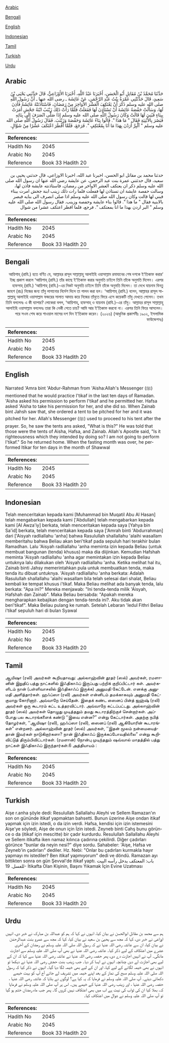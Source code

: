 [Arabic](#arabic)

[Bengali](#bengali)

[English](#english)

[Indonesian](#indonesian)

[Tamil](#tamil)

[Turkish](#turkish)

[Urdu](#urdu)

## Arabic


<div dir="rtl" lang="ar" style={{fontSize:'larger',backgroundColor:'#f8f9fa',padding:20}}>
حَدَّثَنَا مُحَمَّدُ بْنُ مُقَاتِلٍ أَبُو الْحَسَنِ، أَخْبَرَنَا عَبْدُ اللَّهِ، أَخْبَرَنَا الأَوْزَاعِيُّ، قَالَ حَدَّثَنِي يَحْيَى بْنُ سَعِيدٍ، قَالَ حَدَّثَتْنِي عَمْرَةُ بِنْتُ عَبْدِ الرَّحْمَنِ، عَنْ عَائِشَةَ ـ رضى الله عنها ـ أَنَّ رَسُولَ اللَّهِ صلى الله عليه وسلم ذَكَرَ أَنْ يَعْتَكِفَ الْعَشْرَ الأَوَاخِرَ مِنْ رَمَضَانَ، فَاسْتَأْذَنَتْهُ عَائِشَةُ فَأَذِنَ لَهَا، وَسَأَلَتْ حَفْصَةُ عَائِشَةَ أَنْ تَسْتَأْذِنَ لَهَا فَفَعَلَتْ فَلَمَّا رَأَتْ ذَلِكَ زَيْنَبُ ابْنَةُ جَحْشٍ أَمَرَتْ بِبِنَاءٍ فَبُنِيَ لَهَا قَالَتْ وَكَانَ رَسُولُ اللَّهِ صلى الله عليه وسلم إِذَا صَلَّى انْصَرَفَ إِلَى بِنَائِهِ فَبَصُرَ بِالأَبْنِيَةِ فَقَالَ ‏"‏ مَا هَذَا ‏"‏‏.‏ قَالُوا بِنَاءُ عَائِشَةَ وَحَفْصَةَ وَزَيْنَبَ‏.‏ فَقَالَ رَسُولُ اللَّهِ صلى الله عليه وسلم ‏"‏ آلْبِرَّ أَرَدْنَ بِهَذَا مَا أَنَا بِمُعْتَكِفٍ ‏"‏‏.‏ فَرَجَعَ، فَلَمَّا أَفْطَرَ اعْتَكَفَ عَشْرًا مِنْ شَوَّالٍ‏.‏
</div>
<div style={{backgroundColor:'#f8f9fa',padding:20, marginBottom: 10}}><table> <thead> <tr> <th>References:</th> <th></th> </tr> </thead> <tbody><tr><td>Hadith No</td><td>2045</td></tr><tr><td>Arabic No</td><td>2045</td></tr><tr><td>Reference</td><td>Book 33 Hadith 20</td></tr></tbody></table></div>


<div dir="rtl" lang="ar" style={{fontSize:'larger',backgroundColor:'#f8f9fa',padding:20}}>
حدثنا محمد بن مقاتل ابو الحسن، اخبرنا عبد الله، اخبرنا الاوزاعي، قال حدثني يحيى بن سعيد، قال حدثتني عمرة بنت عبد الرحمن، عن عايشة رضى الله عنها ان رسول الله صلى الله عليه وسلم ذكر ان يعتكف العشر الاواخر من رمضان، فاستاذنته عايشة فاذن لها، وسالت حفصة عايشة ان تستاذن لها ففعلت فلما رات ذلك زينب ابنة جحش امرت ببناء فبني لها قالت وكان رسول الله صلى الله عليه وسلم اذا صلى انصرف الى بنايه فبصر بالابنية فقال " ما هذا ". قالوا بناء عايشة وحفصة وزينب. فقال رسول الله صلى الله عليه وسلم " البر اردن بهذا ما انا بمعتكف ". فرجع، فلما افطر اعتكف عشرا من شوال
</div>
<div style={{backgroundColor:'#f8f9fa',padding:20, marginBottom: 10}}><table> <thead> <tr> <th>References:</th> <th></th> </tr> </thead> <tbody><tr><td>Hadith No</td><td>2045</td></tr><tr><td>Arabic No</td><td>2045</td></tr><tr><td>Reference</td><td>Book 33 Hadith 20</td></tr></tbody></table></div>

## Bengali


<div dir="rtl" lang="bn" style={{fontSize:'larger',backgroundColor:'#f8f9fa',padding:20}}>
‘আয়িশাহ্ (রাযি.) হতে বর্ণিত যে, আল্লাহর রাসূল সাল্লাল্লাহু আলাইহি ওয়াসাল্লাম রমাযানের শেষ দশকে ই‘তিকাফ করার ইচ্ছ প্রকাশ করলে ‘আয়িশাহ্ (রাযি.) তাঁর কাছে ই‘তিকাফ করার অনুমতি চাইলে তিনি তাঁকে অনুমতি দিলেন। এরপর হাফসাহ্ (রাযি.) ‘আয়িশাহ্ (রাযি.)-এর নিকট অনুমতি চাইলে তিনি তাঁকে অনুমতি দিলেন। তা দেখে যায়নাব বিনতু জাহশ (রাঃ) নিজের জন্য তাঁবু লাগানোর নির্দেশ দিলে তা পালন করা হল। ‘আয়িশাহ্ (রাযি.) বলেন, আল্লাহর রাসূল সাল্লাল্লাহু আলাইহি ওয়াসাল্লাম ফজরের সালাত আদায় করে নিজের তাঁবুতে ফিরে এসে কয়েকটি তাঁবু দেখতে পেলেন। তখন তিনি বললেনঃ এ কী ব্যাপার? লোকেরা বলল, ‘আয়িশাহ্, হাফসাহ্ ও যায়নাব (রাযি.)-এর তাঁবু। আল্লাহর রাসূল সাল্লাল্লাহু আলাইহি ওয়াসাল্লাম বললেনঃ তারা কি নেকী পেতে চায়? আমি আর ই‘তিকাফ করবো না। এরপর তিনি ফিরে আসলেন। পরে সওম শেষ করে শাওয়াল মাসের দশ দিন ই‘তিকাফ করেন। (২০২৬) (আধুনিক প্রকাশনীঃ ১৯০২, ইসলামিক ফাউন্ডেশনঃ)
</div>
<div style={{backgroundColor:'#f8f9fa',padding:20, marginBottom: 10}}><table> <thead> <tr> <th>References:</th> <th></th> </tr> </thead> <tbody><tr><td>Hadith No</td><td>2045</td></tr><tr><td>Arabic No</td><td>2045</td></tr><tr><td>Reference</td><td>Book 33 Hadith 20</td></tr></tbody></table></div>

## English


<div dir="ltr" lang="en" style={{fontSize:'larger',backgroundColor:'#f8f9fa',padding:20}}>
Narrated 'Amra bint 'Abdur-Rahman from 'Aisha:Allah's Messenger (ﷺ) mentioned that he would practice I'tikaf in the last ten days of Ramadan. 'Aisha asked his permission to perform I'tikaf and he permitted her. Hafsa asked 'Aisha to take his permission for her, and she did so. When Zainab bint Jahsh saw that, she ordered a tent to be pitched for her and it was pitched for her. Allah's Messenger (ﷺ) used to proceed to his tent after the prayer. So, he saw the tents ans asked, "What is this?" He was told that those were the tents of Aisha, Hafsa, and Zainab. Allah's Apostle said, "Is it righteousness which they intended by doing so? I am not going to perform I'tikaf." So he returned home. When the fasting month was over, he performed Itikar for ten days in the month of Shawwal
</div>
<div style={{backgroundColor:'#f8f9fa',padding:20, marginBottom: 10}}><table> <thead> <tr> <th>References:</th> <th></th> </tr> </thead> <tbody><tr><td>Hadith No</td><td>2045</td></tr><tr><td>Arabic No</td><td>2045</td></tr><tr><td>Reference</td><td>Book 33 Hadith 20</td></tr></tbody></table></div>

## Indonesian


<div dir="ltr" lang="id" style={{fontSize:'larger',backgroundColor:'#f8f9fa',padding:20}}>
Telah menceritakan kepada kami [Muhammad bin Muqatil Abu Al Hasan] telah mengabarkan kepada kami ['Abdullah] telah mengabarkan kepada kami [Al Awza'iy] berkata, telah menceritakan kepada saya [Yahya bin Sa'id] berkata, telah menceritakan kepada saya ['Amrah binti 'Abdurrahman] dari ['Aisyah radliallahu 'anha] bahwa Rasulullah shallallahu 'alaihi wasallam memberitahu bahwa Beliau akan beri'tikaf pada sepuluh hari terakhir bulan Ramadhan. Lalu 'Aisyah radliallahu 'anha meminta izin kepada Beliau (untuk membuat bangunan (tenda) khusus) maka dia diijinkan. Kemudian Hafshah meminta 'Aisyah radliallahu 'anha agar memintakan izin kepada Beliau untuknya lalu dilakukan oleh 'Aisyah radliallahu 'anha. Ketika melihat hal itu, Zainab binti Jahsy memerintahkan pula untuk membuatkan tenda, maka tenda itu dibuat untuknya. 'Aisyah radliallahu 'anha berkata: Adalah Rasulullah shallallahu 'alaihi wasallam bila telah selesai dari shalat, Beliau kembali ke tempat khusus i'tikaf. Maka Beliau melihat ada banyak tenda, lalu berkata: "Apa ini?" Mereka menjawab: "Ini tenda-tenda milik 'Aisyah, Hafshah dan Zainab". Maka Beliau bersabda: "Apakah mereka mengharapkan kebajikan dengan tenda-tenda ini?. Aku tidak akan beri'tikaf". Maka Beliau pulang ke rumah. Setelah Lebaran 'Iedul Fithri Beliau i'tikaf sepuluh hari di bulan Syawal
</div>
<div style={{backgroundColor:'#f8f9fa',padding:20, marginBottom: 10}}><table> <thead> <tr> <th>References:</th> <th></th> </tr> </thead> <tbody><tr><td>Hadith No</td><td>2045</td></tr><tr><td>Arabic No</td><td>2045</td></tr><tr><td>Reference</td><td>Book 33 Hadith 20</td></tr></tbody></table></div>

## Tamil


<div dir="ltr" lang="ta" style={{fontSize:'larger',backgroundColor:'#f8f9fa',padding:20}}>
ஆயிஷா (ரலி) அவர்கள் கூறியதாவது: அல்லாஹ்வின் தூதர் (ஸல்) அவர்கள், ரமளானின் இறுதிப் பத்து நாட்களில் இஃதிகாஃப் இருப்பது பற்றிக் குறிப்பிட்டார் கள். அவர்களிடம் நான் (பள்ளிவாசலில் இஃதிகாஃப் இருக்க) அனுமதி கேட்டேன். எனக்கு அனுமதி அளித்தார்கள். ஹஃப்ஸா (ரலி) அவர்கள் என்னிடம் தமக்காகவும் அனுமதி கேட்குமாறு கோரினார். அவ்வாறே செய்தேன். இதைக் கண்ட ஸைனப் பின்த் ஜஹ்ஷ் (ரலி) அவர்கள் ஒரு கூடாரம் கட்ட உத்தரவிட்டார். அவ்வாறே கட்டப்பட்டது. அல்லாஹ்வின் தூதர் (ஸல்) அவர்கள் தொழுது முடித்ததும் தமது கூடாரத்திற்குச் சென்றார்கள். அப்போது பல கூடாரங்களைக் கண்டு ‘‘இவை என்ன?” என்று கேட்டார்கள். அதற்கு நபித் தோழர்கள், ‘‘ஆயிஷா (ரலி), ஹஃப்ஸா (ரலி), ஸைனப் (ரலி) ஆகியோரின் கூடாரங்கள்” என்றனர். அல்லாஹ்வின் தூதர் (ஸல்) அவர்கள், ‘‘இதன் மூலம் நன்மையைத்தான் இவர்கள் நாடுகிறார்களா? நான் இஃதிகாஃப் இருக்கப்போவதில்லை” என்று கூறிவிட்டுத் திரும்பிவிட்டார்கள். (ரமளான்) நோன்பு முடிந்ததும் ஷவ்வால் மாதத்தில் பத்து நாட்கள் இஃதிகாஃப் இருந்தார்கள்.6 அத்தியாயம் :
</div>
<div style={{backgroundColor:'#f8f9fa',padding:20, marginBottom: 10}}><table> <thead> <tr> <th>References:</th> <th></th> </tr> </thead> <tbody><tr><td>Hadith No</td><td>2045</td></tr><tr><td>Arabic No</td><td>2045</td></tr><tr><td>Reference</td><td>Book 33 Hadith 20</td></tr></tbody></table></div>

## Turkish


<div dir="ltr" lang="tr" style={{fontSize:'larger',backgroundColor:'#f8f9fa',padding:20}}>
Aişe r.anha şöyle dedi: Resulullah Sallallahu Aleyhi ve Sellem Ramazan'ın son on gününde itikaf yapmaktan bahsetti. Bunun üzerine Aişe ondan itikaf yapmak için izin istedi, o da izin verdi. Hafsa, kendisi için izin istemesini Aişe'ye söyledi, Aişe de onun için İzin istedi. Zeyneb binti Cahş bunu görün­ce o da (itikaf için mescitte) bir çadır kurdurdu. Resulullah Sallallahu Aleyhi ve Sellem itikafta iken namaz kılınca çadırına çekilirdi. Diğer çadırları görünce "bunlar da neyin nesi?" diye sordu. Sahabeler: 'Aişe, Hafsa ve Zeyneb'in çadırları" dediler. Hz. Nebi: "Onlar bu çadırları kurmakla hayır yapmayı mı istediler? Ben itikaf yapmıyorum" dedi ve döndü. Ramazan ayı bittikten sonra on gün Şevval'de itikaf yaptı. باب: المعتكف يدخل رأسه البيت للغسل. 19- İtikafta Olan Kişinin, Başını Yıkamak İçin Evine Uzatması
</div>
<div style={{backgroundColor:'#f8f9fa',padding:20, marginBottom: 10}}><table> <thead> <tr> <th>References:</th> <th></th> </tr> </thead> <tbody><tr><td>Hadith No</td><td>2045</td></tr><tr><td>Arabic No</td><td>2045</td></tr><tr><td>Reference</td><td>Book 33 Hadith 20</td></tr></tbody></table></div>

## Urdu


<div dir="rtl" lang="ur" style={{fontSize:'larger',backgroundColor:'#f8f9fa',padding:20}}>
ہم سے محمد بن مقاتل ابوالحسن نے بیان کیا، انہوں نے کہا کہ ہم کو عبداللہ بن مبارک نے خبر دی، انہیں اوزاعی نے خبر دی، کہا کہ مجھ سے یحییٰ بن سعید نے بیان کیا، کہا کہ مجھ سے عمرو بنت عبدالرحمٰن نے بیان کیا، ان سے عائشہ رضی اللہ عنہا نے کہ رسول اللہ صلی اللہ علیہ وسلم نے رمضان کے آخری عشرے میں اعتکاف کے لیے ذکر کیا۔ عائشہ رضی اللہ عنہا نے بھی آپ صلی اللہ علیہ وسلم سے اجازت مانگی۔ آپ نے انہیں اجازت دے دی، پھر حفصہ رضی اللہ عنہا نے عائشہ رضی اللہ عنہا سے کہا کہ ان کے لیے بھی اجازت لے دیں چنانچہ انہوں نے ایسا کر دیا۔ جب زینب بنت حجش رضی اللہ عنہا نے دیکھا تو انہوں نے بھی خیمہ لگانے کے لیے کہا، اور ان کے لیے بھی خیمہ لگا دیا گیا۔ انہوں نے ذکر کیا کہ رسول اللہ صلی اللہ علیہ وسلم صبح کی نماز کے بعد اپنے خیمہ میں تشریف لے جاتے آج آپ کو بہت خیمے دکھائی دیئے۔ آپ صلی اللہ علیہ وسلم نے فرمایا کہ یہ کیا ہے؟ لوگوں نے بتایا کہ عائشہ رضی اللہ عنہا ، حفصہ رضی اللہ عنہا ، اور زینب رضی اللہ عنہا کے خیمے ہیں۔ اس پر آپ صلی اللہ علیہ وسلم نے فرمایا کہ، بھلا کیا ان کی ثواب کی نیت ہے اب میں بھی اعتکاف نہیں کروں گا۔ پھر جب ماہ رمضان ختم ہو گیا تو آپ صلی اللہ علیہ وسلم نے شوال میں اعتکاف کیا۔
</div>
<div style={{backgroundColor:'#f8f9fa',padding:20, marginBottom: 10}}><table> <thead> <tr> <th>References:</th> <th></th> </tr> </thead> <tbody><tr><td>Hadith No</td><td>2045</td></tr><tr><td>Arabic No</td><td>2045</td></tr><tr><td>Reference</td><td>Book 33 Hadith 20</td></tr></tbody></table></div>